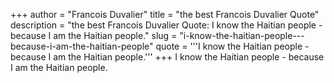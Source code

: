 +++
author = "Francois Duvalier"
title = "the best Francois Duvalier Quote"
description = "the best Francois Duvalier Quote: I know the Haitian people - because I am the Haitian people."
slug = "i-know-the-haitian-people---because-i-am-the-haitian-people"
quote = '''I know the Haitian people - because I am the Haitian people.'''
+++
I know the Haitian people - because I am the Haitian people.

